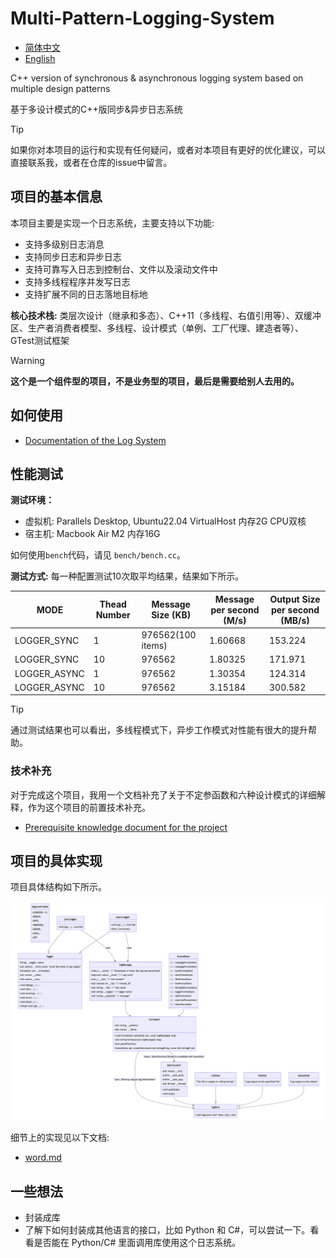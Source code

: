 # Multi-Pattern-Logging-System

- [简体中文](./README-cn.md)
- [English](./README.md)

C++ version of synchronous &amp; asynchronous logging system based on multiple design patterns

基于多设计模式的C++版同步&异步日志系统

> [!TIP]
> 如果你对本项目的运行和实现有任何疑问，或者对本项目有更好的优化建议，可以直接联系我，或者在仓库的issue中留言。

## 项目的基本信息

本项目主要是实现一个日志系统，主要支持以下功能:

- 支持多级别日志消息
- 支持同步日志和异步日志
- 支持可靠写入日志到控制台、文件以及滚动文件中
- 支持多线程程序并发写日志
- 支持扩展不同的日志落地目标地

**核心技术栈:** 类层次设计（继承和多态）、C++11（多线程、右值引用等）、双缓冲区、生产者消费者模型、多线程、设计模式（单例、工厂代理、建造者等）、GTest测试框架

> [!WARNING]
> **这个是一个组件型的项目，不是业务型的项目，最后是需要给别人去用的。**

## 如何使用

- [Documentation of the Log System](./docs/documentation.md)

## 性能测试

**测试环境：**
- 虚拟机: Parallels Desktop, Ubuntu22.04 VirtualHost 内存2G CPU双核
- 宿主机: Macbook Air M2 内存16G

如何使用`bench`代码，请见 `bench/bench.cc`。

**测试方式:** 每一种配置测试10次取平均结果，结果如下所示。

| MODE         | Thead Number | Message Size (KB) | Message per second (M/s) | Output Size per second (MB/s) |
| ------------ | ------------ | ----------------- | ------------------------ | ----------------------------- |
| LOGGER_SYNC  | 1            | 976562(100 items) | 1.60668                  | 153.224                       |
| LOGGER_SYNC  | 10           | 976562            | 1.80325                  | 171.971                       |
| LOGGER_ASYNC | 1            | 976562            | 1.30354                  | 124.314                       |
| LOGGER_ASYNC | 10           | 976562            | 3.15184                  | 300.582                       |

> [!TIP]
> 通过测试结果也可以看出，多线程模式下，异步工作模式对性能有很大的提升帮助。

### 技术补充

对于完成这个项目，我用一个文档补充了关于不定参函数和六种设计模式的详细解释，作为这个项目的前置技术补充。

- [Prerequisite knowledge document for the project](./docs/supplement.md)

## 项目的具体实现

项目具体结构如下所示。

![](./assets/1.png)

细节上的实现见以下文档:

- [word.md](./docs/work.md)

## 一些想法

- 封装成库
- 了解下如何封装成其他语言的接口，比如 Python 和 C#，可以尝试一下。看看是否能在 Python/C# 里面调用库使用这个日志系统。